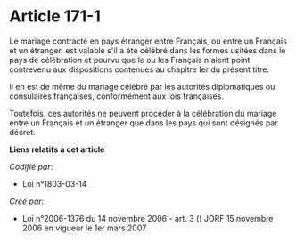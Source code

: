 # Article 171-1

Le mariage contracté en pays étranger entre Français, ou entre un Français et un étranger, est valable s'il a été célébré
dans les formes usitées dans le pays de célébration et pourvu que le ou les Français n'aient point contrevenu aux
dispositions contenues au chapitre Ier du présent titre.

Il en est de même du mariage célébré par les autorités diplomatiques ou consulaires françaises, conformément aux lois
françaises.

Toutefois, ces autorités ne peuvent procéder à la célébration du mariage entre un Français et un étranger que dans les pays
qui sont désignés par décret.

**Liens relatifs à cet article**

_Codifié par_:

  - Loi n°1803-03-14

_Créé par_:

  - Loi n°2006-1376 du 14 novembre 2006 - art. 3 () JORF 15 novembre 2006 en vigueur le 1er mars 2007
